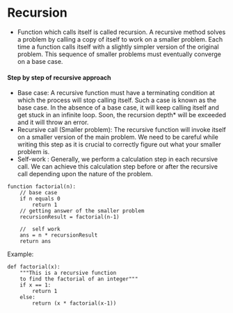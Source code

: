 # Recursion
+ Function which calls itself is called recursion. A recursive method solves a problem by calling a copy of itself to work on a smaller problem. Each time a function calls itself with a slightly simpler version of the original problem. This sequence of smaller problems must eventually converge on a base case.

#### Step by step of recursive approach
+ Base case: A recursive function must have a terminating condition at which the process will stop calling itself. Such a case is known as the base case. In the absence of a base case, it will keep calling itself and get stuck in an infinite loop. Soon, the recursion depth* will be exceeded and it will throw an error.
+ Recursive call (Smaller problem): The recursive function will invoke itself on a smaller version of the main problem. We need to be careful while writing this step as it is crucial to correctly figure out what your smaller problem is.
+ Self-work : Generally, we perform a calculation step in each recursive call. We can achieve this calculation step before or after the recursive call depending upon the nature of the problem.

```
function factorial(n):
    // base case
    if n equals 0
        return 1
    // getting answer of the smaller problem 
    recursionResult = factorial(n-1)     

    //  self work 
    ans = n * recursionResult                                   
    return ans

```
Example:
```
def factorial(x):
    """This is a recursive function
    to find the factorial of an integer"""
    if x == 1:
        return 1
    else:
        return (x * factorial(x-1))

```

